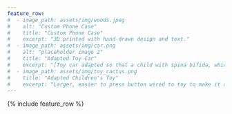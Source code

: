 ```yaml
---
feature_row:
#  - image_path: assets/img/woods.jpeg
#    alt: "Custom Phone Case"
#    title: "Custom Phone Case"
#    excerpt: "3D printed with hand-drawn design and text."
#  - image_path: assets/img/car.png
#    alt: "placeholder image 2"
#    title: "Adapted Toy Car"
#    excerpt: "[Toy car adapted so that a child with spina bifida, which causes weakness in the lower limbs, could operate it.](https://kiragrossman.github.io/portfolio/Car/)"
#  - image_path: assets/img/toy_cactus.png
#    title: "Adapted Children's Toy"
#    excerpt: "Larger, easier to press button wired to toy to make it accessible for children with disabilities. "
---
```


{% include feature_row %}

